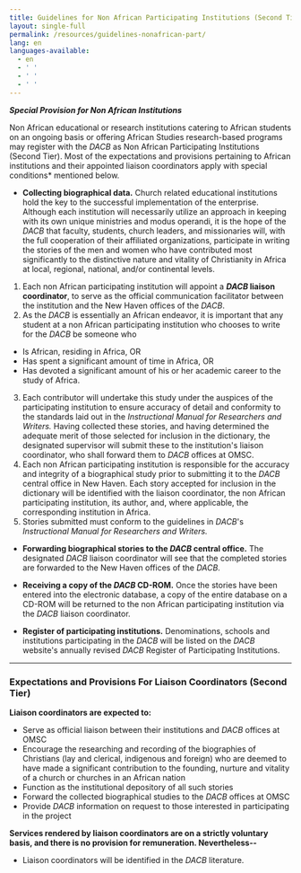 ```yaml
---
title: Guidelines for Non African Participating Institutions (Second Tier)
layout: single-full
permalink: /resources/guidelines-nonafrican-part/
lang: en
languages-available:                         
  - en
  - ' '
  - ' '
  - ' '
---
```

**_Special Provision for Non African Institutions_**  

Non African educational or research institutions catering to African students on an ongoing basis or offering African Studies research-based programs may register with the _DACB_ as Non African Participating Institutions (Second Tier). Most of the expectations and provisions pertaining to African institutions and their appointed liaison coordinators apply with special conditions* mentioned below.  

*   **Collecting biographical data.** Church related educational institutions hold the key to the successful implementation of the enterprise. Although each institution will necessarily utilize an approach in keeping with its own unique ministries and modus operandi, it is the hope of the _DACB_ that faculty, students, church leaders, and missionaries will, with the full cooperation of their affiliated organizations, participate in writing the stories of the men and women who have contributed most significantly to the distinctive nature and vitality of Christianity in Africa at local, regional, national, and/or continental levels.

1.  Each non African participating institution will appoint a **_DACB_ liaison coordinator**, to serve as the official communication facilitator between the institution and the New Haven offices of the _DACB_.  
2.  As the _DACB_ is essentially an African endeavor, it is important that any student at a non African participating institution who chooses to write for the _DACB_ be someone who
*   Is African, residing in Africa, OR  
*   Has spent a significant amount of time in Africa, OR  
*   Has devoted a significant amount of his or her academic career to the study of Africa.  
3.  Each contributor will undertake this study under the auspices of the participating institution to ensure accuracy of detail and conformity to the standards laid out in the _Instructional Manual for Researchers and Writers._ Having collected these stories, and having determined the adequate merit of those selected for inclusion in the dictionary, the designated supervisor will submit these to the institution's liaison coordinator, who shall forward them to _DACB_ offices at OMSC.  
4.  Each non African participating institution is responsible for the accuracy and integrity of a biographical study prior to submitting it to the _DACB_ central office in New Haven. Each story accepted for inclusion in the dictionary will be identified with the liaison coordinator, the non African participating institution, its author, and, where applicable, the corresponding institution in Africa.  
5.  Stories submitted must conform to the guidelines in _DACB_'s _Instructional Manual for Researchers and Writers._

*   **Forwarding biographical stories to the _DACB_ central office.** The designated _DACB_ liaison coordinator will see that the completed stories are forwarded to the New Haven offices of the _DACB_.  

*   **Receiving a copy of the _DACB_ CD-ROM.** Once the stories have been entered into the electronic database, a copy of the entire database on a CD-ROM will be returned to the non African participating institution via the _DACB_ liaison coordinator.  

*   **Register of participating institutions.** Denominations, schools and institutions participating in the _DACB_ will be listed on the _DACB_ website's annually revised _DACB_ Register of Participating Institutions.

* * *



### Expectations and Provisions For Liaison Coordinators (Second Tier)

**Liaison coordinators are expected to:**

*   Serve as official liaison between their institutions and _DACB_ offices at OMSC
*   Encourage the researching and recording of the biographies of Christians (lay and clerical, indigenous and foreign) who are deemed to have made a significant contribution to the founding, nurture and vitality of a church or churches in an African nation
*   Function as the institutional depository of all such stories
*   Forward the collected biographical studies to the _DACB_ offices at OMSC
*   Provide _DACB_ information on request to those interested in participating in the project

**Services rendered by liaison coordinators are on a strictly voluntary basis, and there is no provision for remuneration. Nevertheless--**

*   Liaison coordinators will be identified in the _DACB_ literature.  
